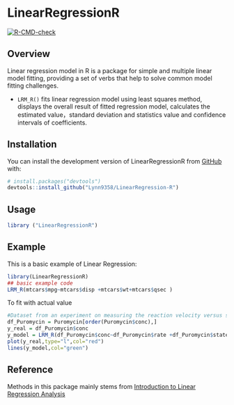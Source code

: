 
<!-- README.md is generated from README.Rmd. Please edit that file -->

# LinearRegressionR

<!-- badges: start -->

[![R-CMD-check](https://github.com/Lynn9358/LinearRegression-R/actions/workflows/R-CMD-check.yaml/badge.svg)](https://github.com/Lynn9358/LinearRegression-R/actions/workflows/R-CMD-check.yaml)
<!-- badges: end -->

## Overview

Linear regression model in R is a package for simple and multiple linear
model fitting, providing a set of verbs that help to solve common model
fitting challenges.

- `LRM_R()` fits linear regression model using least squares method,
  displays the overall result of fitted regression model, calculates the
  estimated value，standard deviation and statistics value and
  confidence intervals of coefficients.

## Installation

You can install the development version of LinearRegressionR from
[GitHub](https://github.com/) with:

``` r
# install.packages("devtools")
devtools::install_github("Lynn9358/LinearRegression-R")
```

## Usage

``` r
library ("LinearRegressionR")
```

## Example

This is a basic example of Linear Regression:

``` r
library(LinearRegressionR)
## basic example code
LRM_R(mtcars$mpg~mtcars$disp +mtcars$wt+mtcars$qsec )
```

To fit with actual value

``` r
#Dataset from an experiment on measuring the reaction velocity versus substrate concentration in an enzymatic reaction involving untreated cells or cells treated with Puromycin.
df_Puromycin = Puromycin[order(Puromycin$conc),]
y_real = df_Puromycin$conc
y_model = LRM_R(df_Puromycin$conc~df_Puromycin$rate +df_Puromycin$state)$Y_model
plot(y_real,type="l",col="red")
lines(y_model,col="green")
```

## Reference

Methods in this package mainly stems from [Introduction to Linear
Regression
Analysis](https://ebookcentral.proquest.com/lib/umichigan/detail.action?docID=7103892o)
